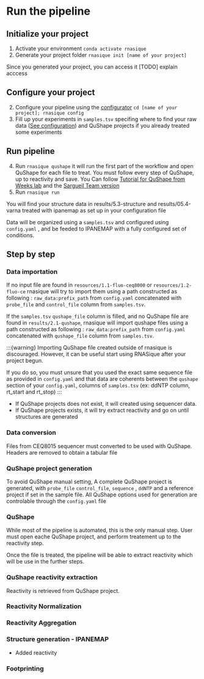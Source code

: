 # Run the pipeline


## Initialize your project

1. Activate your environment `conda activate rnasique`
2. Generate your project folder `rnasique init [name of your project]`

Since you generated your project, you can access it [TODO] explain acccess

## Configure your project

2. Configure your pipeline using the [configurator](configuration)  `cd [name of your project]; rnasique config` 
3. Fill up your experiments in `samples.tsv` specifing where to find your raw data ([See configuration](configuration))
   and QuShape projects if you already treated some experiments

## Run pipeline

4. Run `rnasique qushape` it will run the first part of the workflow and open QuShape
   for each file to treat. You must follow every step of QuShape, up to reactivity
   and save. You Can follow [Tutorial for QuShape from Weeks
   lab](QuShape_Tutorial.pdf) and the [Sargueil Team version]()
6. Run `rnasique run`

You will find your structure data in results/5.3-structure and results/05.4-varna treated
with ipanemap as set up in your configuration file

Data will be organized using a `samples.tsv` and configured using `config.yaml` , and be feeded to IPANEMAP with a fully configured set of conditions.

## Step by step

### Data importation
If no input file are found in  `resources/1.1-fluo-ceq8000` or `resources/1.2-fluo-ce` rnasique will try to import them using a path constructed as following : `raw_data:prefix_path` from `config.yaml` concatenated with `probe_file` and `control_file` column from `samples.tsv`.

If the `samples.tsv` `qushape_file` column is filled, and no QuShape file are found in `results/2.1-qushape`, rnasique will import qushape files using a path constructed as following : `raw_data:prefix_path` from `config.yaml` concatenated with `qushape_file` column from `samples.tsv`.

:::{warning}
Importing QuShape file created outside of rnasique is discouraged. However, it can be useful start using RNASique
after your project begun.

If you do so, you must unsure that you used the exact same sequence file as provided in `config.yaml` and that data are coherents between the `qushape` section of your `config.yaml`, columns of `samples.tsv` (ex: ddNTP column, rt_start and rt_stop)
:::


-   If QuShape projects does not exist, it will created using sequencer data.
-   If QuShape projects exists, it will try extract reactivity and go on until structures are generated

### Data conversion

Files from CEQ8015 sequencer must converted to be used with QuShape. Headers are removed to obtain a tabular file

### QuShape project generation

To avoid QuShape manual setting, A complete QuShape project is generated, with `probe_file` `control_file`, `sequence` , `ddNTP` and a reference project if set in the sample file.
All QuShape options used for generation are controlable through the `config.yaml` file

### QuShape

While most of the pipeline is automated, this is the only manual step.
User must open eache QuShape project, and perform treatement up to the reactivity step.

Once the file is treated, the pipeline will be able to extract reactivity which will be use in the further steps.

### QuShape reactivity extraction

Reactivity is retrieved from QuShape project.

### Reactivity Normalization

### Reactivity Aggregation

### Structure generation - IPANEMAP

- Added reactivity


### Footprinting



